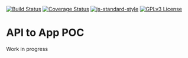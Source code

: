 [![Build Status](https://travis-ci.com/bruno-bert/api-poc.svg?branch=master)](https://travis-ci.com/bruno-bert/api-poc)
[![Coverage Status](https://coveralls.io/repos/github/bruno-bert/api-poc/badge.svg?branch=master)](https://coveralls.io/github/bruno-bert/api-poc?branch=master)
[![js-standard-style](https://img.shields.io/badge/code%20style-standard-brightgreen.svg)](http://standardjs.com)
[![GPLv3 License](https://img.shields.io/badge/License-GPL%20v3-yellow.svg)](https://opensource.org/licenses/)

# **API to App POC**

Work in progress